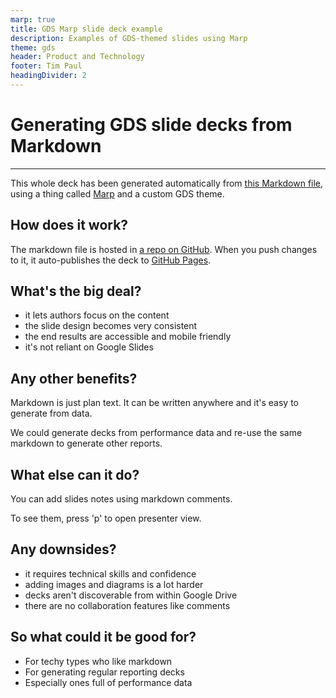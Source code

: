 ```yaml
---
marp: true
title: GDS Marp slide deck example
description: Examples of GDS-themed slides using Marp
theme: gds
header: Product and Technology
footer: Tim Paul
headingDivider: 2
---
```


<!-- _class: title -->
# Generating GDS slide decks from Markdown
---

This whole deck has been generated automatically from [this Markdown file](https://raw.githubusercontent.com/timpaul/gds-marp-deck/master/PITCHME.md), using a thing called [Marp](https://marp.app/) and a custom GDS theme.

## How does it work?

The markdown file is hosted in [a repo on GitHub](https://github.com/timpaul/gds-marp-deck/). When you push changes to it, it auto-publishes the deck to [GitHub Pages](https://timpaul.github.io/gds-marp-deck/).

## What's the big deal?

- it lets authors focus on the content
- the slide design becomes very consistent
- the end results are accessible and mobile friendly
- it's not reliant on Google Slides

## Any other benefits?

Markdown is just plan text. It can be written anywhere and it's easy to generate from data.

We could generate decks from performance data and re-use the same markdown to generate other reports.

## What else can it do?

You can add slides notes using markdown comments.

To see them, press 'p' to open presenter view.

<!-- Here are the slide notes for this slide -->

## Any downsides?

- it requires technical skills and confidence
- adding images and diagrams is a lot harder
- decks aren't discoverable from within Google Drive
- there are no collaboration features like comments

## So what could it be good for?

- For techy types who like markdown
- For generating regular reporting decks
- Especially ones full of performance data 

